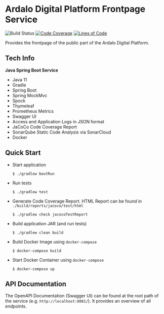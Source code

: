# Ardalo Digital Platform Frontpage Service
![Build Status](https://github.com/ardalo/frontpage-service/workflows/Build/badge.svg)
[![Code Coverage](https://sonarcloud.io/api/project_badges/measure?project=ardalo_frontpage-service&metric=coverage)](https://sonarcloud.io/dashboard?id=ardalo_frontpage-service)
[![Lines of Code](https://sonarcloud.io/api/project_badges/measure?project=ardalo_frontpage-service&metric=ncloc)](https://sonarcloud.io/dashboard?id=ardalo_frontpage-service)

Provides the frontpage of the public part of the Ardalo Digital Platform.

## Tech Info
__Java Spring Boot Service__
* Java 11
* Gradle
* Spring Boot
* Spring MockMvc
* Spock
* Thymeleaf
* Prometheus Metrics
* Swagger UI
* Access and Application Logs in JSON format
* JaCoCo Code Coverage Report
* SonarQube Static Code Analysis via SonarCloud
* Docker

## Quick Start
* Start application
    ```console
    $ ./gradlew bootRun
    ```
* Run tests
    ```console
    $ ./gradlew test
    ```
* Generate Code Coverage Report. HTML Report can be found in `./build/reports/jacoco/test/html`
    ```console
    $ ./gradlew check jacocoTestReport
    ```
* Build application JAR (and run tests)
    ```console
    $ ./gradlew clean build
    ```
* Build Docker Image using `docker-compose`
    ```console
    $ docker-compose build
    ```
* Start Docker Container using `docker-compose`
    ```console
    $ docker-compose up
    ```

## API Documentation
The OpenAPI Documentation (Swagger UI) can be found at the root path of the service (e.g. `http://localhost:8081/`).
It provides an overview of all endpoints.
